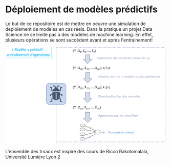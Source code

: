# Déploiement de modèles prédictifs

Le but de ce repositoire est de mettre en oeuvre une simulation de deploiement de modèles en cas réels.
Dans la pratique un projet Data Science ne se limite pas à des modèles de machine learning. En effet, plusieurs opérations se sont succèdent avant et après l'entrainement!

 ![](./schema.PNG)<!-- -->

L'ensemble des trvaux est inspiré des cours de Ricco Rakotomalala, Université Lumière Lyon 2
